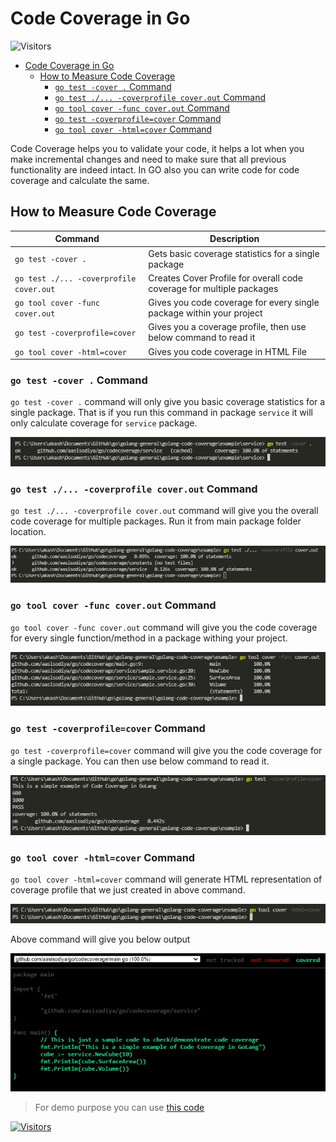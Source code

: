 # Code Coverage in Go

![Visitors](https://api.visitorbadge.io/api/visitors?path=aasisodiya.go.golang-general.code-coverage&labelColor=%23ffa500&countColor=%23263759&labelStyle=upper)

- [Code Coverage in Go](#code-coverage-in-go)
  - [How to Measure Code Coverage](#how-to-measure-code-coverage)
    - [`go test -cover .` Command](#go-test--cover--command)
    - [`go test ./... -coverprofile cover.out` Command](#go-test---coverprofile-coverout-command)
    - [`go tool cover -func cover.out` Command](#go-tool-cover--func-coverout-command)
    - [`go test -coverprofile=cover` Command](#go-test--coverprofilecover-command)
    - [`go tool cover -html=cover` Command](#go-tool-cover--htmlcover-command)

Code Coverage helps you to validate your code, it helps a lot when you make incremental changes and need to make sure that all previous functionality are indeed intact. In GO also you can write code for code coverage and calculate the same.

## How to Measure Code Coverage

| Command                                 | Description                                                           |
| --------------------------------------- | --------------------------------------------------------------------- |
| `go test -cover .`                      | Gets basic coverage statistics for a single package                   |
| `go test ./... -coverprofile cover.out` | Creates Cover Profile for overall code coverage for multiple packages |
| `go tool cover -func cover.out`         | Gives you code coverage for every single package within your project  |
| `go test -coverprofile=cover`           | Gives you a coverage profile, then use below command to read it       |
| `go tool cover -html=cover`             | Gives you code coverage in HTML File                                  |

### `go test -cover .` Command

`go test -cover .` command will only give you basic coverage statistics for a single package. That is if you run this command in package `service` it will only calculate coverage for `service` package.

![Sample Output](./img/go-test-cover.png)

### `go test ./... -coverprofile cover.out` Command

`go test ./... -coverprofile cover.out` command will give you the overall code coverage for multiple packages. Run it from main package folder location.

![Sample Output](./img/go-test-coverprofile.png)

### `go tool cover -func cover.out` Command

`go tool cover -func cover.out` command will give you the code coverage for every single function/method in a package withing your project.

![Sample Output](./img/go-tool-cover.png)

### `go test -coverprofile=cover` Command

`go test -coverprofile=cover` command will give you the code coverage for a single package. You can then use below command to read it.

![Sample Output](./img/go-test-coverprofile-single.png)

### `go tool cover -html=cover` Command

`go tool cover -html=cover` command will generate HTML representation of coverage profile that we just created in above command.

![Sample Output](./img/go-tool-cover-html.png)

Above command will give you below output

![Sample Output](./img/go-tool-cover-html-output.png)

> For demo purpose you can use [this code](https://github.com/aasisodiya/go/tree/master/golang-general/golang-code-coverage/example)

[![Visitors](https://api.visitorbadge.io/api/visitors?path=aasisodiya.go&labelColor=%23ffa500&countColor=%23263759&labelStyle=upper)](https://visitorbadge.io/status?path=aasisodiya.go)
